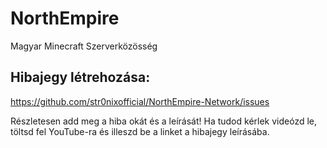 # NorthEmpire
Magyar Minecraft Szerverközösség

## Hibajegy létrehozása:
https://github.com/str0nixofficial/NorthEmpire-Network/issues

Részletesen add meg a hiba okát és a leírását! Ha tudod kérlek videózd le, töltsd fel YouTube-ra és illeszd be a linket a hibajegy leírásába.
